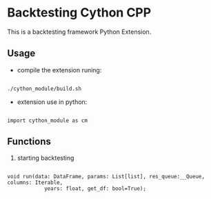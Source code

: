 # Backtesting Cython CPP

This is a backtesting framework Python Extension.

## Usage

- compile the extension runing:

```bash

./cython_module/build.sh

```

- extension use in python:

```python3

import cython_module as cm

```

## Functions

1. starting backtesting

```python3

void run(data: DataFrame, params: List[list], res_queue:__Queue, columns: Iterable,
            years: float, get_df: bool=True);

```
